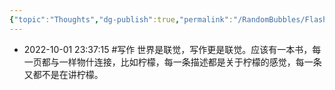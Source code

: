 ```yaml
---
{"topic":"Thoughts","dg-publish":true,"permalink":"/RandomBubbles/FlashThoughts/2022-10-01/","dgPassFrontmatter":true,"noteIcon":""}
---
```


- 2022-10-01 23:37:15
#写作 世界是联觉，写作更是联觉。应该有一本书，每一页都与一样物什连接，比如柠檬，每一条描述都是关于柠檬的感觉，每一条又都不是在讲柠檬。
